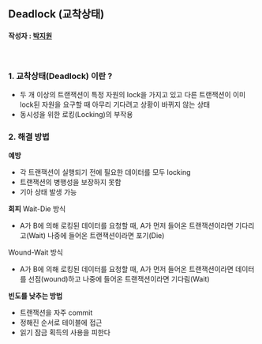 ## Deadlock (교착상태)

#### 작성자 : [박지원](@pjw5521)

</br>

### 1. **교착상태(Deadlock)** 이란 ?
- 두 개 이상의 트랜잭션이 특정 자원의 lock을 가지고 있고 다른 트랜잭션이 이미 lock된 자원을 요구할 때 아무리 기다려고 상황이 바뀌지 않는 상태 
- 동시성을 위한 로킹(Locking)의 부작용 

### 2. 해결 방법 
**예방**
- 각 트랜잭션이 실행되기 전에 필요한 데이터를 모두 locking 
- 트랜잭션의 병행성을 보장하지 못함 
- 기아 상태 발생 가능

**회피**
Wait-Die 방식
- A가 B에 의해 로킹된 데이터를 요청할 때, A가 먼저 들어온 트랜잭션이라면 기다리고(Wait) 나중에 들어온 트랜잭션이라면 포기(Die)

Wound-Wait 방식
- A가 B에 의해 로킹된 데이터를 요청할 때, A가 먼저 들어온 트랜잭션이라면 데이터를 선점(wound)하고 나중에 들어온 트랜잭션이라면 기다림(Wait)

**빈도를 낮추는 방법**
- 트랜잭션을 자주 commit 
- 정해진 순서로 테이블에 접근
- 읽기 잠금 획득의 사용을 피한다
